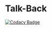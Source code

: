 # Talk-Back

[![Codacy Badge](https://api.codacy.com/project/badge/Grade/35f5873b91224ef9834d71e4a049b97b)](https://app.codacy.com/app/Gninoskcaj/talk-back?utm_source=github.com&utm_medium=referral&utm_content=Gninoskcaj/talk-back&utm_campaign=Badge_Grade_Dashboard)
